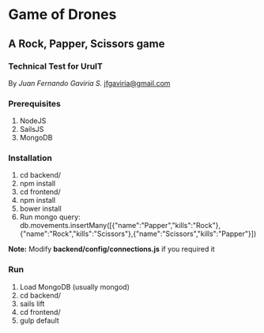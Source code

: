 # **Game of Drones**
## A Rock, Papper, Scissors game
### Technical Test for UruIT
By _Juan Fernando Gaviria S._ jfgaviria@gmail.com

### Prerequisites
1. NodeJS
2. SailsJS
3. MongoDB

### Installation
1. cd backend/
2. npm install
3. cd frontend/
4. npm install
5. bower install
6. Run mongo query: db.movements.insertMany([{"name":"Papper","kills":"Rock"},{"name":"Rock","kills":"Scissors"},{"name":"Scissors","kills":"Papper"}])

**Note:** Modify **backend/config/connections.js** if you required it

### Run
1. Load MongoDB (usually mongod)
2. cd backend/
3. sails lift
4. cd frontend/
5. gulp default